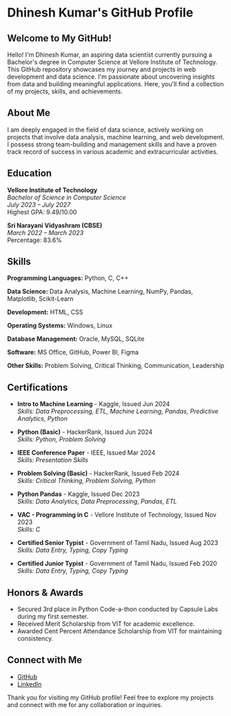 # Dhinesh Kumar's GitHub Profile

## Welcome to My GitHub!

Hello! I'm Dhinesh Kumar, an aspiring data scientist currently pursuing a Bachelor's degree in Computer Science at Vellore Institute of Technology. This GitHub repository showcases my journey and projects in web development and data science. I'm passionate about uncovering insights from data and building meaningful applications. Here, you'll find a collection of my projects, skills, and achievements.

## About Me

I am deeply engaged in the field of data science, actively working on projects that involve data analysis, machine learning, and web development. I possess strong team-building and management skills and have a proven track record of success in various academic and extracurricular activities.

## Education

**Vellore Institute of Technology**  
*Bachelor of Science in Computer Science*  
*July 2023 – July 2027*  
Highest GPA: 9.49/10.00

**Sri Narayani Vidyashram (CBSE)**  
*March 2022 – March 2023*  
Percentage: 83.6%

## Skills

**Programming Languages:** Python, C, C++

**Data Science:** Data Analysis, Machine Learning, NumPy, Pandas, Matplotlib, Scikit-Learn

**Development:** HTML, CSS

**Operating Systems:** Windows, Linux

**Database Management:** Oracle, MySQL, SQLite

**Software:** MS Office, GitHub, Power BI, Figma

**Other Skills:** Problem Solving, Critical Thinking, Communication, Leadership


## Certifications

- **Intro to Machine Learning** - Kaggle, Issued Jun 2024  
  *Skills: Data Preprocessing, ETL, Machine Learning, Pandas, Predictive Analytics, Python*

- **Python (Basic)** - HackerRank, Issued Jun 2024  
  *Skills: Python, Problem Solving*

- **IEEE Conference Paper** - IEEE, Issued Mar 2024  
  *Skills: Presentation Skills*

- **Problem Solving (Basic)** - HackerRank, Issued Feb 2024  
  *Skills: Critical Thinking, Problem Solving, Python*

- **Python Pandas** - Kaggle, Issued Dec 2023  
  *Skills: Data Analytics, Data Preprocessing, Pandas, ETL*

- **VAC - Programming in C** - Vellore Institute of Technology, Issued Nov 2023  
  *Skills: C*

- **Certified Senior Typist** - Government of Tamil Nadu, Issued Aug 2023  
  *Skills: Data Entry, Typing, Copy Typing*

- **Certified Junior Typist** - Government of Tamil Nadu, Issued Feb 2020  
  *Skills: Data Entry, Typing, Copy Typing*

## Honors & Awards

- Secured 3rd place in Python Code-a-thon conducted by Capsule Labs during my first semester.
- Received Merit Scholarship from VIT for academic excellence.
- Awarded Cent Percent Attendance Scholarship from VIT for maintaining consistency.

## Connect with Me

- [GitHub](https://github.com/Dhineshkumarprakasam)
- [LinkedIn](https://www.linkedin.com/in/dhineshkumar-prakasam-a7454b251/)

Thank you for visiting my GitHub profile! Feel free to explore my projects and connect with me for any collaboration or inquiries.

<!--
**Dhineshkumarprakasam/Dhineshkumarprakasam** is a ✨ _special_ ✨ repository because its `README.md` (this file) appears on your GitHub profile.

Here are some ideas to get you started:

- 🔭 I’m currently working on ...
- 🌱 I’m currently learning ...
- 👯 I’m looking to collaborate on ...
- 🤔 I’m looking for help with ...
- 💬 Ask me about ...
- 📫 How to reach me: ...
- 😄 Pronouns: ...
- ⚡ Fun fact: ...
-->
